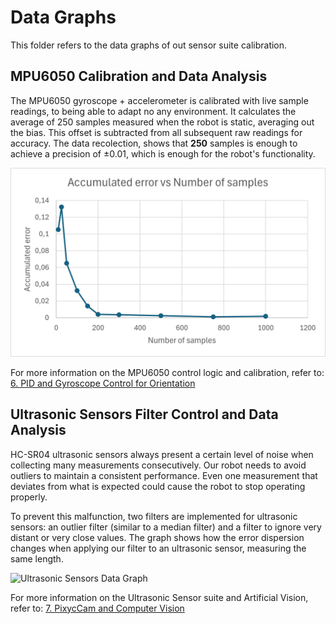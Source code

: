 # Data Graphs

This folder refers to the data graphs of out sensor suite calibration.

## MPU6050 Calibration and Data Analysis

The MPU6050 gyroscope + accelerometer is calibrated with live sample readings, to being able to adapt no any environment.
It calculates the average of 250 samples measured when the robot is static, averaging out the bias. This offset is subtracted from all subsequent raw readings for accuracy.
The data recolection, shows that **250** samples is enough to achieve a precision of ±0.01, which is enough for the robot's functionality.

![MPU Data Graph](MPU_data_graph.png)

For more information on the MPU6050 control logic and calibration, refer to: [6. PID and Gyroscope Control for Orientation](./../../docs/06_pid_gyroscope_control.md)

## Ultrasonic Sensors Filter Control and Data Analysis

HC-SR04 ultrasonic sensors always present a certain level of noise when collecting many measurements consecutively.
Our robot needs to avoid outliers to maintain a consistent performance. Even one measurement that deviates from what is expected could cause the robot to stop operating properly.

To prevent this malfunction, two filters are implemented for ultrasonic sensors: an outlier filter (similar to a median filter) and a filter to ignore very distant or very close values.
The graph shows how the error dispersion changes when applying our filter to an ultrasonic sensor, measuring the same length.

![Ultrasonic Sensors Data Graph](US_data_graph.png)

For more information on the Ultrasonic Sensor suite and Artificial Vision, refer to: [7. PixycCam and Computer Vision](./../../docs/07_pixycam_computer_vision.md)
